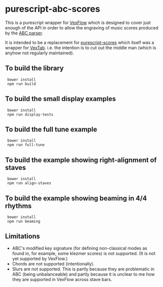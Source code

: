 purescript-abc-scores
=====================

This is a purescript wrapper for [VexFlow](http://www.vexflow.com/) which is designed to cover just enough of the API in order to allow the engraving of music scores produced by the [ABC parser](https://github.com/newlandsvalley/purescript-abc-parser).

It is intended to be a replacement for [purescript-scores](https://github.com/newlandsvalley/purescript-scores) which itself was a wrapper for [VexTab](http://www.vexflow.com/vextab). i.e. the intention is to cut out the middle man (which is anyhow not regularly maintained).

To build the library
--------------------

     bower install
     npm run build

To build the small display examples
-----------------------------------
     bower install
     npm run display-tests

To build the full tune example
------------------------------
     bower install
     npm run full-tune

To build the example showing right-alignment of staves
------------------------------------------------------
     bower install
     npm run align-staves

To build the example showing beaming in 4/4 rhythms
---------------------------------------------------
     bower install
     npm run beaming     


Limitations
-----------

*  ABC's modified key signature (for defining non-classical modes as found in, for example, some klezmer scores) is not supported.  (It is not yet supported by VexFlow.)
*  Chords are not supported (intentionally).
*  Slurs are not supported.  This is partly because they are problematic in ABC (being unbalanceable) and partly because it is unclear to me how they are supported in VexFlow across stave bars.